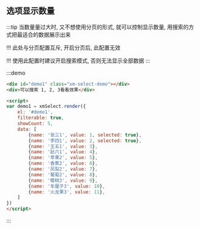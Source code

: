 ## 选项显示数量



:::tip
当数量量过大时, 又不想使用分页的形式, 就可以控制显示数量, 用搜索的方式把最适合的数据展示出来

!!! 此处与分页配置互斥, 开启分页后, 此配置无效

!!! 使用此配置时建议开启搜索模式, 否则无法显示全部数据
:::

:::demo 
```html
<div id="demo1" class="xm-select-demo"></div>
<div>可以搜索 1, 2, 3看看效果</div>

<script>
var demo1 = xmSelect.render({
    el: '#demo1', 
    filterable: true,
	showCount: 5,
    data: [
        {name: '张三1', value: 1, selected: true},
        {name: '李四1', value: 2, selected: true},
        {name: '王五1', value: 3},
        {name: '赵六1', value: 4},
        {name: '苹果2', value: 5},
        {name: '香蕉2', value: 6},
        {name: '凤梨2', value: 7},
        {name: '葡萄2', value: 8},
        {name: '樱桃3', value: 9},
        {name: '车厘子3', value: 10},
        {name: '火龙果3', value: 11},
    ]
})
</script>
```
:::
